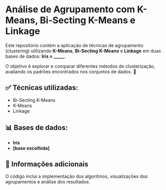 # Análise de Agrupamento com K-Means, Bi-Secting K-Means e Linkage  

Este repositório contém a aplicação de técnicas de agrupamento (clustering) utilizando **K-Means**, **Bi-Secting K-Means** e **Linkage** em duas bases de dados: **Iris** e **_____**.  

O objetivo é explorar e comparar diferentes métodos de clusterização, avaliando os padrões encontrados nos conjuntos de dados. 🚀  

## ✅ Técnicas utilizadas:  
- Bi-Secting K-Means  
- K-Means  
- Linkage  

## 📊 Bases de dados:  
- **Iris**  
- **[base escolhida]**  

## 🔎 Informações adicionais  
O código inclui a implementação dos algoritmos, visualizações dos agrupamentos e análise dos resultados.  
